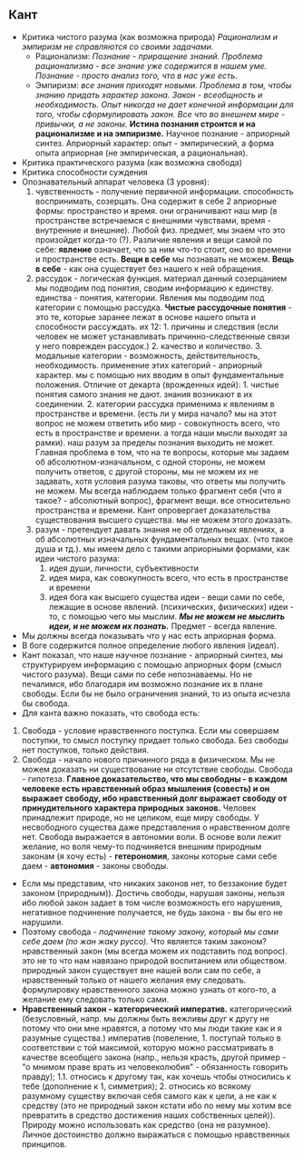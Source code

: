 ## Кант

- Критика чистого разума (как возможна природа)
	 *Рационализм и эмпиризм не справляются со своими задачами.*
	- Рационализм: *Познание - приращение знаний. Проблема рационализма - все знание уже содержится в нашем уме. Познание - просто анализ того, что в нас уже есть*.
	- Эмпиризм: *все знания приходят новыми. Проблема в том, чтобы знанию придать характер закона. Закон - всеобщность и необходимость. Опыт никогда не дает конечной информации для того, чтобы сформулировать закон. Все что во внешнем мире - привычки, а не законы.* **Истина познания строится и на рационализме и на эмпиризме.** Научное познание - априорный синтез. Априорный характер: опыт - эмпирический, а форма опыта априорная (не эмпирическая, а рациональная).
- Критика практического разума (как возможна свобода)
- Критика способности суждения
- Опознавательный аппарат человека (3 уровня):
	1. чувственность - получение первичной информации. способность воспринимать, созерцать. Она содержит в себе 2 априорные формы: пространство и время. они ограничивают наш мир (в пространстве встречаемся с внешними чувствами, время - внутренние и внешние). Любой физ. предмет, мы знаем что это произойдет когда-то (?). Различие явления и вещи самой по себе:
		**явление** означает, что за ним что-то стоит, оно во времени и пространстве есть. **Вещи в себе** мы познавать не можем. **Вещь в себе** - как она существует без нашего к ней обращения. 
	2. рассудок - логическая функция. материал данный созерцанием мы подводим под понятия, сводим информацию к единству. единства - понятия, категории. Явления мы подводим под категории с помощью рассудка. **Чистые рассудочные понятия** - это те, которые заранее лежат в основе нашего опыта и способности рассуждать. их 12: 1. причины и следствия (если человек не может устанавливать причинно-следственные связи у него поврежден рассудок.) 2. качество и количество. 3. модальные категории - возможность, действительность, необходимость. применение этих категорий - априорный характер. мы с помощью них вводим в опыт фундаментальные положения. Отличие от декарта (врожденных идей): 1. чистые понятия самого знания не дают. знания возникают в их соединении. 2. категории рассудка применима к явлениям в пространстве и времени. (есть ли у мира начало? мы на этот вопрос не можем ответить ибо мир - совокупность всего, что есть в пространстве и времени. а тогда наши мысли выходят за рамки). наш разум за пределы познания выходить не может. Главная проблема в том, что на те вопросы, которые мы задаем об абсолютном-изначальном, с одной стороны, не можем получить ответов, с другой стороны, мы не можем их не задавать, хотя условия разума таковы, что ответы мы получить не можем. Мы всегда наблюдаем только фрагмент себя (что я такое? - абсолютный вопрос), фрагмент вещи. все относительно пространства и времени. Кант опровергает доказательства существования высшего существа. мы не можем этого доказать. 
	3. разум - претендует давать знания не об отдельных явлениях, а об абсолютных изначальных фундаментальных вещах. (что такое душа и тд.). мы имеем дело с такими априорными формами, как идеи чистого разума:
		1. идея души, личности, субъективности  
		2. идея мира, как совокупность всего, что есть в пространстве и времени
		3. идея бога как высшего существа
		идеи - вещи сами по себе, лежащие в основе явлений. (психических, физических) идеи - то, с помощью чего мы мыслим. ***Мы не можем не мыслить идеи, и не можем их познать.*** Предмет - всегда явление. 
- Мы должны всегда показывать что у нас есть априорная форма. 
- В боге содержится полное определение любого явления (идеал). 
- Кант показал, что наше научное познание - априорный синтез, мы структурируем информацию с помощью априорных форм (смысл чистого разума). Вещи сами по себе непознаваемы. Но не печалимся, ибо благодаря им возможно познание их в плане свободы. Если бы не было ограничения знаний, то из опыта исчезла бы свобода. 
- Для канта важно показать, что свобода есть:
1. Свобода - условие нравственного поступка. Если мы совершаем поступки, то смысл поступку придает только свобода. Без свободы нет поступков, только действия. 
2. Свобода - начало нового причинного ряда в физическом. Мы не можем доказать ни существование ни отсутствие свободы. Свобода - гипотеза. **Главное доказательство, что мы свободны - в каждом человеке есть нравственный образ мышления (совесть) и он выражает свободу, ибо нравственный долг выражает свободу от принудительного характера природных законов.** Человек принадлежит природе, но не целиком, еще миру свободы. У несвободного существа даже представления о нравственном долге нет. Свобода выражается в автономии воли. В основе воли лежит желание, но воля чему-то подчиняется внешним природным законам (я хочу есть) - **гетерономия**, законы которые сами себе даем - **автономия** - законы свободы. 
- Если мы представим, что никаких законов нет, то беззаконие будет законом (природным)). Достичь свободы, нарушая законы, нельзя ибо любой закон задает в том числе возможность его нарушения, негативное подчинение получается, не будь закона - вы бы его не нарушили. 
- Поэтому свобода - *подчинение такому закону, который мы сами себе даем (по жан жаку руссо).* Что является таким законом? нравственный закон (мы всегда можем их подставить под вопрос). это не то что нам навязано природой воспитанием или обществом. природный закон существует вне нашей воли сам по себе, а нравственный только от нашего желания ему следовать. формулировку нравственного закона можно узнать от кого-то, а желание ему следовать только сами. 
- **Нравственный закон - категорический императив.** категорический (безусловный, напр. мы должны быть вежливы друг к другу не потому что они мне нравятся, а потому что мы люди такие как и я разумные существа.) императив (повеление, 1. поступай только в соответствии с той максимой, которую можно рассматривать в качестве всеобщего закона (напр., нельзя красть, другой пример - "о мнимом праве врать из человеколюбия" - обязанность говорить правду); 1.1. относись к другому так, как хочешь чтобы относились к тебе (дополнение к 1, симметрия); 2. относись ко всякому разумному существу включая себя самого как к цели, а не как к средству (это не природный закон кстати ибо по нему мы хотим все превратить в средство достижения наших собственных целей)). Природу можно использовать как средство (она не разумное). Личное достоинство должно выражаться с помощью нравственных принципов.